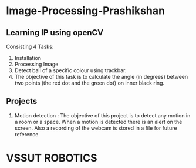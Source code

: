 # Image-Processing-Prashikshan

## Learning IP using openCV

Consisting 4 Tasks:

1. Installation
2. Processing Image
3. Detect ball of a specific colour using trackbar.
4. The objective of this task is to calculate the angle (in degrees) between two points (the red dot and the green dot) on inner black ring.

## Projects
1. Motion detection :
    The objective of this project is to detect any motion in a room or a space. When a motion is detected there is an alert on the screen. Also a recording of the webcam is stored in a file for future reference


# VSSUT ROBOTICS